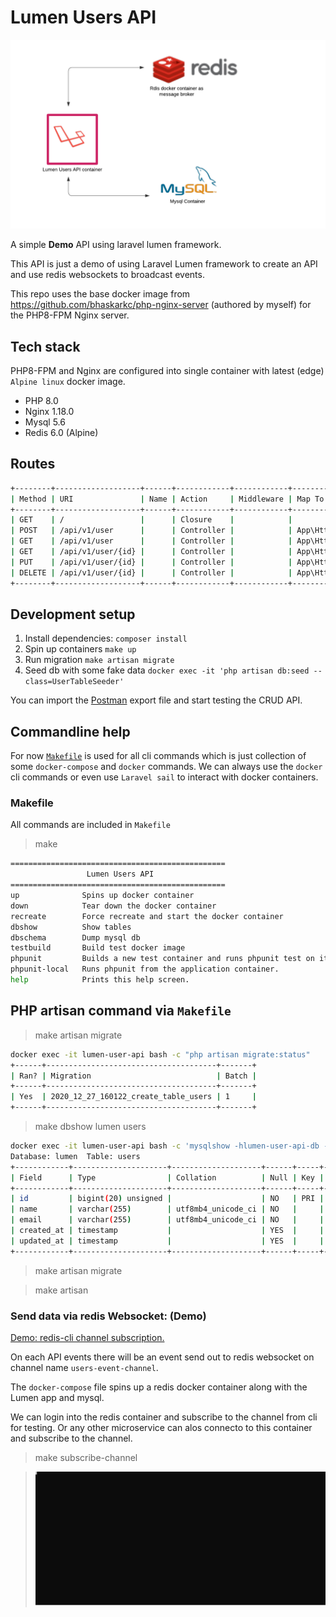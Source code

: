# Lumen Users API

![Image](app-diagram.png)

A simple **Demo** API using laravel lumen framework.

This API is just a demo of using Laravel Lumen framework to create an API and use redis websockets to broadcast events.

This repo uses the base docker image from https://github.com/bhaskarkc/php-nginx-server (authored by myself) for the PHP8-FPM Nginx server.

## Tech stack

PHP8-FPM and Nginx are configured into single container with latest (edge) `Alpine linux` docker image.

-   PHP 8.0
-   Nginx 1.18.0
-   Mysql 5.6
-   Redis 6.0 (Alpine)

## Routes

```sh
+--------+-------------------+------+------------+------------+------------------------------------------------+
| Method | URI               | Name | Action     | Middleware | Map To                                         |
+--------+-------------------+------+------------+------------+------------------------------------------------+
| GET    | /                 |      | Closure    |            |                                                |
| POST   | /api/v1/user      |      | Controller |            | App\Http\Controllers\UserController@createUser |
| GET    | /api/v1/user      |      | Controller |            | App\Http\Controllers\UserController@index      |
| GET    | /api/v1/user/{id} |      | Controller |            | App\Http\Controllers\UserController@show       |
| PUT    | /api/v1/user/{id} |      | Controller |            | App\Http\Controllers\UserController@update     |
| DELETE | /api/v1/user/{id} |      | Controller |            | App\Http\Controllers\UserController@destroy    |
+--------+-------------------+------+------------+------------+------------------------------------------------+
```

## Development setup

1. Install dependencies: `composer install`
2. Spin up containers `make up`
3. Run migration `make artisan migrate`
4. Seed db with some fake data `docker exec -it 'php artisan db:seed --class=UserTableSeeder'`

You can import the [Postman](<Lumen Users API.postman_collection.json>) export file and start testing the CRUD API.

## Commandline help

For now [`Makefile`](https://en.wikipedia.org/wiki/Makefile) is used for all cli commands which is just collection of some `docker-compose` and `docker` commands.
We can always use the `docker` cli commands or even use `Laravel sail` to interact with docker containers.

### Makefile

All commands are included in `Makefile`

> make

```sh
================================================
                 Lumen Users API
================================================
up              Spins up docker container
down            Tear down the docker container
recreate        Force recreate and start the docker container
dbshow          Show tables
dbschema        Dump mysql db
testbuild       Build test docker image
phpunit         Builds a new test container and runs phpunit test on it
phpunit-local   Runs phpunit from the application container.
help            Prints this help screen.
```

## PHP artisan command via `Makefile`

> make artisan migrate

```sh
docker exec -it lumen-user-api bash -c "php artisan migrate:status"
+------+--------------------------------------+-------+
| Ran? | Migration                            | Batch |
+------+--------------------------------------+-------+
| Yes  | 2020_12_27_160122_create_table_users | 1     |
+------+--------------------------------------+-------+
```

> make dbshow lumen users

```sh
docker exec -it lumen-user-api bash -c 'mysqlshow -hlumen-user-api-db -ulumen -plumen lumen users'
Database: lumen  Table: users
+------------+---------------------+--------------------+------+-----+---------+----------------+---------------------------------+---------+
| Field      | Type                | Collation          | Null | Key | Default | Extra          | Privileges                      | Comment |
+------------+---------------------+--------------------+------+-----+---------+----------------+---------------------------------+---------+
| id         | bigint(20) unsigned |                    | NO   | PRI |         | auto_increment | select,insert,update,references |         |
| name       | varchar(255)        | utf8mb4_unicode_ci | NO   |     |         |                | select,insert,update,references |         |
| email      | varchar(255)        | utf8mb4_unicode_ci | NO   |     |         |                | select,insert,update,references |         |
| created_at | timestamp           |                    | YES  |     |         |                | select,insert,update,references |         |
| updated_at | timestamp           |                    | YES  |     |         |                | select,insert,update,references |         |
+------------+---------------------+--------------------+------+-----+---------+----------------+---------------------------------+---------+
```

> make artisan migrate

> make artisan

### Send data via redis Websocket: (Demo)

[Demo: redis-cli channel subscription.](https://raw.githubusercontent.com/bhaskarkc/lumen-users-api/main/broadcasting-demo.svg)

On each API events there will be an event send out to redis websocket on channel name `users-event-channel`.

The `docker-compose` file spins up a redis docker container along with the Lumen app and mysql.

We can login into the redis container and subscribe to the channel from cli for testing. Or any other microservice can alos connecto to this container and subscribe to the channel.

> make subscribe-channel

> ![SVG](broadcasting-demo.svg)
